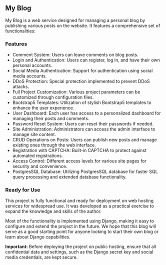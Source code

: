 ## My Blog
My Blog is a web service designed for managing a personal blog by publishing various posts on the website. It features a comprehensive set of functionalities:
### Features
* Comment System: Users can leave comments on blog posts.
* Login and Authentication: Users can register, log in, and have their own personal accounts.
* Social Media Authentication: Support for authentication using social media accounts.
* DDoS Protection: Special protection implemented to prevent DDoS attacks.
* Full Project Customization: Various project parameters can be customized through configuration files.
* Bootstrap5 Templates: Utilization of stylish Bootstrap5 templates to enhance the user experience.
* User Dashboard: Each user has access to a personalized dashboard for managing their posts and comments.
* Password Reset System: Users can reset their passwords if needed.
* Site Administration: Administrators can access the admin interface to manage site content.
* CRUD Operations on Posts: Users can publish new posts and manage existing ones through the web interface.
* Registration with CAPTCHA: Built-in CAPTCHA to protect against automated registrations.
* Access Control: Different access levels for various site pages for security and convenience.
* PostgresSQL Database: Utilizing PostgresSQL database for faster SQL query processing and extended database functionality.

### Ready for Use
This project is fully functional and ready for deployment on web hosting services for widespread use. It was developed as a practical exercise to expand the knowledge and skills of the author.

Most of the functionality is implemented using Django, making it easy to configure and extend the project in the future. We hope that this blog will serve as a good starting point for anyone looking to start their own blog or learn about Django capabilities.

**Important:** Before deploying the project on public hosting, ensure that all confidential data and settings, such as the Django secret key and social media credentials, are kept secure.

